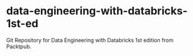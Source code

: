 # data-engineering-with-databricks-1st-ed
Git Repository for Data Engineering with Databricks 1st edition from Packtpub.
